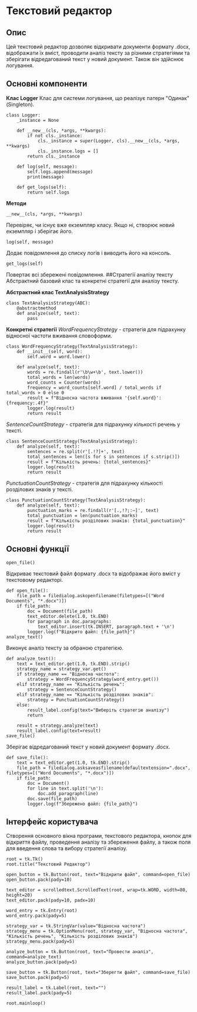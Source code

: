 # Текcтовий редактор
## Опис 
Цей текстовий редактор дозволяє відкривати документи формату .docx, відображати їх вміст, проводити аналіз тексту за різними стратегіями та зберігати відредагований текст у новий документ. Також він здійснює логування.
## Основні компоненти
**Клас Logger**
Клас для системи логування, що реалізує патерн "Одинак" (Singleton).
```
class Logger:
    _instance = None

    def __new__(cls, *args, **kwargs):
        if not cls._instance:
            cls._instance = super(Logger, cls).__new__(cls, *args, **kwargs)
            cls._instance.logs = []
        return cls._instance

    def log(self, message):
        self.logs.append(message)
        print(message)  

    def get_logs(self):
        return self.logs
```
**Методи**
```
__new__(cls, *args, **kwargs)
```
Перевіряє, чи існує вже екземпляр класу. Якщо ні, створює новий екземпляр і зберігає його.
```
log(self, message)
```
Додає повідомлення до списку логів і виводить його на консоль.
```
get_logs(self)
```
Повертає всі збережені повідомлення.
##Стратегії аналізу тексту
Абстрактний базовий клас та конкретні стратегії для аналізу тексту.

**Абстрактний клас TextAnalysisStrategy**
```
class TextAnalysisStrategy(ABC):
    @abstractmethod
    def analyze(self, text):
        pass
```
**Конкретні стратегії**
*WordFrequencyStrategy* - стратегія для підрахунку відносної частоти вживання словоформи.
```
class WordFrequencyStrategy(TextAnalysisStrategy):
    def __init__(self, word):
        self.word = word.lower()

    def analyze(self, text):
        words = re.findall(r'\b\w+\b', text.lower())
        total_words = len(words)
        word_counts = Counter(words)
        frequency = word_counts[self.word] / total_words if total_words > 0 else 0
        result = f"Відносна частота вживання '{self.word}': {frequency:.4f}"
        logger.log(result)
        return result
```
*SentenceCountStrategy* - стратегія для підрахунку кількості речень у тексті.
```
class SentenceCountStrategy(TextAnalysisStrategy):
    def analyze(self, text):
        sentences = re.split(r'[.!?]+', text)
        total_sentences = len([s for s in sentences if s.strip()])
        result = f"Кількість речень: {total_sentences}"
        logger.log(result)
        return result
```
*PunctuationCountStrategy* - стратегія для підрахунку кількості розділових знаків у тексті.
```
class PunctuationCountStrategy(TextAnalysisStrategy):
    def analyze(self, text):
        punctuation_marks = re.findall(r'[.,!?;:—]', text)
        total_punctuation = len(punctuation_marks)
        result = f"Кількість розділових знаків: {total_punctuation}"
        logger.log(result)
        return result
```
## Основні функції
```
open_file()
```
Відкриває текстовий файл формату .docx та відображає його вміст у текстовому редакторі.
```
def open_file():
    file_path = filedialog.askopenfilename(filetypes=[("Word Documents", "*.docx")])
    if file_path:
        doc = Document(file_path)
        text_editor.delete(1.0, tk.END)
        for paragraph in doc.paragraphs:
            text_editor.insert(tk.INSERT, paragraph.text + '\n')
        logger.log(f"Відкрито файл: {file_path}")
analyze_text()
```
Виконує аналіз тексту за обраною стратегією.
```
def analyze_text():
    text = text_editor.get(1.0, tk.END).strip()
    strategy_name = strategy_var.get()
    if strategy_name == "Відносна частота":
        strategy = WordFrequencyStrategy(word_entry.get())
    elif strategy_name == "Кількість речень":
        strategy = SentenceCountStrategy()
    elif strategy_name == "Кількість розділових знаків":
        strategy = PunctuationCountStrategy()
    else:
        result_label.config(text="Виберіть стратегію аналізу")
        return

    result = strategy.analyze(text)
    result_label.config(text=result)
save_file()
```
Зберігає відредагований текст у новий документ формату .docx.
```
def save_file():
    text = text_editor.get(1.0, tk.END).strip()
    file_path = filedialog.asksaveasfilename(defaultextension=".docx", filetypes=[("Word Documents", "*.docx")])
    if file_path:
        doc = Document()
        for line in text.split('\n'):
            doc.add_paragraph(line)
        doc.save(file_path)
        logger.log(f"Збережено файл: {file_path}")
```
## Інтерфейс користувача
Створення основного вікна програми, текстового редактора, кнопок для відкриття файлу, проведення аналізу та збереження файлу, а також поля для введення слова та вибору стратегії аналізу.

```
root = tk.Tk()
root.title("Текстовий Редактор")

open_button = tk.Button(root, text="Відкрити файл", command=open_file)
open_button.pack(pady=10)

text_editor = scrolledtext.ScrolledText(root, wrap=tk.WORD, width=80, height=20)
text_editor.pack(pady=10, padx=10)

word_entry = tk.Entry(root)
word_entry.pack(pady=5)

strategy_var = tk.StringVar(value="Відносна частота")
strategy_menu = tk.OptionMenu(root, strategy_var, "Відносна частота", "Кількість речень", "Кількість розділових знаків")
strategy_menu.pack(pady=5)

analyze_button = tk.Button(root, text="Провести аналіз", command=analyze_text)
analyze_button.pack(pady=5)

save_button = tk.Button(root, text="Зберегти файл", command=save_file)
save_button.pack(pady=5)

result_label = tk.Label(root, text="")
result_label.pack(pady=5)

root.mainloop()
```
